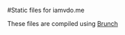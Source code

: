 #Static files for iamvdo.me

These files are compiled using [Brunch](http://github.com/brunch/brunch)

